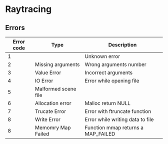# Raytracing

## Errors

| Error code | Type                 | Description                        |
|------------|----------------------|------------------------------------|
| 1          |                      | Unknown error                      |
| 2          | Missing arguments    | Wrong arguments number             |
| 3          | Value Error          | Incorrect arguments                |
| 4          | IO Error             | Error while opening file           |
| 5          | Malformed scene file |                                    |
| 6          | Allocation error     | Malloc return NULL                 |
| 7          | Trucate Error        | Error with ftruncate function      |
| 8          | Write Error          | Error while writing data to file   |
| 8          | Memomry Map Failed   | Function mmap returns a MAP_FAILED |